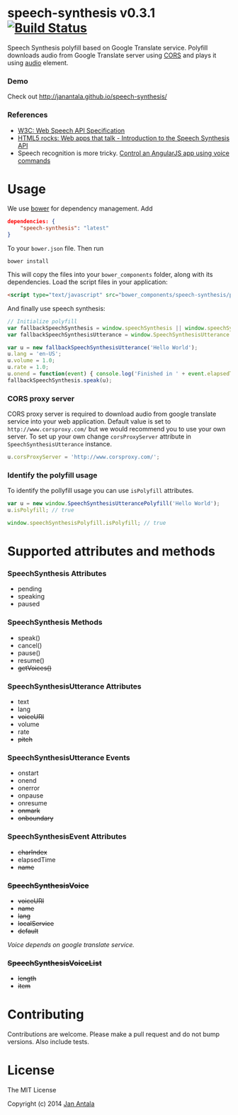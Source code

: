 # speech-synthesis v0.3.1 [![Build Status](https://travis-ci.org/janantala/speech-synthesis.png?branch=master)](https://travis-ci.org/janantala/speech-synthesis)

Speech Synthesis polyfill based on Google Translate service. Polyfill downloads audio from Google Translate server using [CORS](http://caniuse.com/#feat=cors) and plays it using [audio](http://caniuse.com/#feat=audio) element.

### Demo

Check out http://janantala.github.io/speech-synthesis/

### References

- [W3C: Web Speech API Specification](https://dvcs.w3.org/hg/speech-api/raw-file/tip/speechapi.html)
- [HTML5 rocks: Web apps that talk - Introduction to the Speech Synthesis API](http://updates.html5rocks.com/2014/01/Web-apps-that-talk---Introduction-to-the-Speech-Synthesis-API)
- Speech recognition is more tricky. [Control an AngularJS app using voice commands](https://github.com/angular-adaptive/adaptive-speech)


# Usage

We use [bower](http://twitter.github.com/bower/) for dependency management. Add

```json
dependencies: {
    "speech-synthesis": "latest"
}
```

To your `bower.json` file. Then run

    bower install

This will copy the files into your `bower_components` folder, along with its dependencies. Load the script files in your application:

```html
<script type="text/javascript" src="bower_components/speech-synthesis/polyfill.min.js"></script>
```

And finally use speech synthesis:

```js
// Initialize polyfill
var fallbackSpeechSynthesis = window.speechSynthesis || window.speechSynthesisPolyfill;
var fallbackSpeechSynthesisUtterance = window.SpeechSynthesisUtterance || window.SpeechSynthesisUtterancePolyfill;

var u = new fallbackSpeechSynthesisUtterance('Hello World');
u.lang = 'en-US';
u.volume = 1.0;
u.rate = 1.0;
u.onend = function(event) { console.log('Finished in ' + event.elapsedTime + ' seconds.'); };
fallbackSpeechSynthesis.speak(u);
```

### CORS proxy server
CORS proxy server is required to download audio from google translate service into your web application. Default value is set to `http://www.corsproxy.com/` but we would recommend you to use your own server. To set up your own change `corsProxyServer` attribute in `SpeechSynthesisUtterance` instance.

```js
u.corsProxyServer = 'http://www.corsproxy.com/';
```


### Identify the polyfill usage
To identify the pollyfill usage you can use `isPolyfill` attributes.

```js
var u = new window.SpeechSynthesisUtterancePolyfill('Hello World');
u.isPolyfill; // true

window.speechSynthesisPolyfill.isPolyfill; // true
```

# Supported attributes and methods

### SpeechSynthesis Attributes
- pending
- speaking
- paused

### SpeechSynthesis Methods
- speak()
- cancel()
- pause()
- resume()
- <del>getVoices()</del>

### SpeechSynthesisUtterance Attributes
- text
- lang
- <del>voiceURI</del>
- volume
- rate
- <del>pitch</del>

### SpeechSynthesisUtterance Events
- onstart
- onend
- onerror
- onpause
- onresume
- <del>onmark</del>
- <del>onboundary</del>

### SpeechSynthesisEvent Attributes
- <del>charIndex</del>
- elapsedTime
- <del>name</del>

### <del>SpeechSynthesisVoice</del>
- <del>voiceURI</del>
- <del>name</del>
- <del>lang</del>
- <del>localService</del>
- <del>default</del>

*Voice depends on google translate service.*

### <del>SpeechSynthesisVoiceList</del>
- <del>length</del>
- <del>item</del>

# Contributing

Contributions are welcome. Please make a pull request and do not bump versions. Also include tests.

# License

The MIT License

Copyright (c) 2014 [Jan Antala](http://www.janantala.com)
